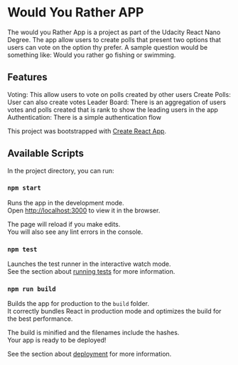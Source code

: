# Would You Rather APP

The would you Rather App is a project as part of the Udacity React Nano Degree.
The app allow users to create polls that present two options that users can vote on the
option thy prefer. A sample question would be something like: Would you rather
go fishing or swimming.

## Features

Voting: This allow users to vote on polls created by other users
Create Polls: User can also create votes
Leader Board: There is an aggregation of users votes and polls created that is rank to show the leading users in the app
Authentication: There is a simple authentication flow

This project was bootstrapped with [Create React App](https://github.com/facebook/create-react-app).

## Available Scripts

In the project directory, you can run:

### `npm start`

Runs the app in the development mode.<br>
Open [http://localhost:3000](http://localhost:3000) to view it in the browser.

The page will reload if you make edits.<br>
You will also see any lint errors in the console.

### `npm test`

Launches the test runner in the interactive watch mode.<br>
See the section about [running tests](https://facebook.github.io/create-react-app/docs/running-tests) for more information.

### `npm run build`

Builds the app for production to the `build` folder.<br>
It correctly bundles React in production mode and optimizes the build for the best performance.

The build is minified and the filenames include the hashes.<br>
Your app is ready to be deployed!

See the section about [deployment](https://facebook.github.io/create-react-app/docs/deployment) for more information.
